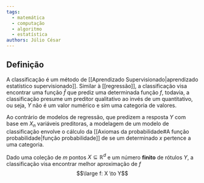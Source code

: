 ```yaml
---
tags:
  - matemática
  - computação
  - algoritmo
  - estatística
authors: Júlio César
---
```

## Definição

A classificação é um método de [[Aprendizado Supervisionado|aprendizado estatístico supervisionado]]. Similar à [[regressão]], a classificação visa encontrar uma função $\hat{f}$ que prediz uma determinada função $f$, todavia, a classificação presume um preditor qualitativo ao invés de um quantitativo, ou seja, $Y$ não é um valor numérico e sim uma categoria de valores.

Ao contrário de modelos de regressão, que predizem a resposta $Y$ com base em $X_n$ variáveis preditoras, a modelagem de um modelo de classificação envolve o cálculo da [[Axiomas da probabilidade#A função probabilidade|função probabilidade]] de se um determinado $x$ pertence a uma categoria.

Dado uma coleção de $m$ pontos $X \subseteq \mathbb{R}^d$ e um número **finito** de rótulos $Y$, a classificação visa encontrar melhor aproximação de $f$
$$\large f: X \to Y$$
